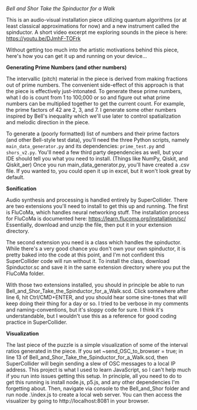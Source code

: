 _Bell and Shor Take the Spinductor for a Walk_

This is an audio-visual installation piece utilizing quantum algorithms (or at least classical approximations for now) and a new instrument called the spinductor. 
A short video excerpt me exploring sounds in the piece is here: https://youtu.be/DJmhF-TOFrk 

Without getting too much into the artistic motivations behind this piece, here's how you can get it up and running on your device...

**Generating Prime Numbers (and other numbers)**

The intervallic (pitch) material in the piece is derived from making fractions out of prime numbers. 
The convenient side-effect of this approach is that the piece is effectively just-intonated.
To generate these prime numbers, what I do is count from 1 to 100,000 or so and figure out what prime numbers can be multiplied together to get the current count.
For example, the prime factors of 42 are 2, 3, and 7.
I generate some other numbers inspired by Bell's inequality which we'll use later to control spatialization and melodic direction in the piece.

To generate a (poorly formatted) list of numbers and their prime factors (and other Bell-style test data), you'll need the three Python scripts, namely `main_data_generator.py` and its dependencies: `prime_test.py` and `shors_v2.py`.
You'll need a few third party dependencies as well, but your IDE should tell you what you need to install. (Things like NumPy, Qiskit, and Qiskit_aer)
Once you run main_data_generator.py, you'll have created a .csv file. If you wanted to, you could open it up in excel, but it won't look great by default.

**Sonification**

Audio synthesis and processing is handled entirely by SuperCollider. 
There are two extensions you'll need to install to get this up and running. 
The first is FluCoMa, which handles neural networking stuff.
The installation process for FluCoMa is documented here: https://learn.flucoma.org/installation/sc/
Essentially, download and unzip the file, then put it in your extension directory.

The second extension you need is a class which handles the spinductor. 
While there's a very good chance you don't own your own spinductor, it is pretty baked into the code at this point, and I'm not confident this SuperCollider code will run without it.
To install the class, download Spinductor.sc and save it in the same extension directory where you put the FluCoMa folder.

With those two extensions installed, you should in principle be able to run Bell_and_Shor_Take_the_Spinductor_for_a_Walk.scd.
Click somewhere after line 6, hit Ctrl/CMD+ENTER, and you should hear some sine-tones that will keep doing their thing for a day or so.
I tried to be verbose in my comments and naming-conventions, but it's sloppy code for sure. 
I think it's understandable, but I wouldn't use this as a reference for good coding practice in SuperCollider.

**Visualization**

The last piece of the puzzle is a simple visualization of some of the interval ratios generated in the piece.
If you set ~send_OSC_to_browser = true; in line 13 of Bell_and_Shor_Take_the_Spinductor_for_a_Walk.scd, then SuperCollider will begin sending a slew of OSC messages to a local IP address.
This project is what I used to learn JavaScript, so I can't help much if you run into issues getting this setup.
In principle, all you need to do to get this running is install node.js, p5.js, and any other dependencies I'm forgetting about.
Then, navigate via console to the Bell_and_Shor folder and run node .\index.js to create a local web server.
You can then access the visualizer by going to http://localhost:8081 in your browser.

